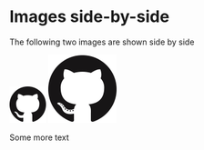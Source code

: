 # Images side-by-side

The following two images are shown side by side 

![](GitHub-Mark-64px.png)
![](GitHub-Mark-120px-plus.png)

Some more text 
